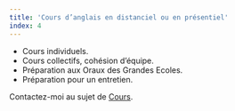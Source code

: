 ```yaml
---
title: 'Cours d’anglais en distanciel ou en présentiel'
index: 4
---
```


- Cours individuels.
- Cours collectifs, cohésion d’équipe.
- Préparation aux Oraux des Grandes Ecoles.
- Préparation pour un entretien.

Contactez-moi au sujet de [Cours](mailto:someone@somewhere.com?subject=Cours&body=Tapez%20%0Avotre%20message%20ici%0A).
